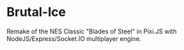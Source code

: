 # Brutal-Ice
Remake of the NES Classic "Blades of Steel" in Pixi.JS with NodeJS/Express/Socket.IO multiplayer engine.
